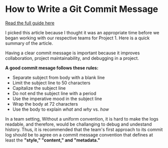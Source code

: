 # How to Write a Git Commit Message

[Read the full guide here](https://cbea.ms/git-commit/#why-not-how)

I picked this article because I thought it was an appropriate time
before we began working with our respective teams for Project 1.
Here is a quick summary of the article.

Having a clear commit message is important because it improves
collaboration, project maintainability, and debugging in a project.

**A good commit mesage follows these rules:**

- Separate subject from body with a blank line
- Limit the subject line to 50 characters
- Capitalize the subject line
- Do not end the subject line with a period
- Use the imperative mood in the subject line
- Wrap the body at 72 characters
- Use the body to explain <em>what</em> and <em>why</em> vs. <em>how</em>

In a team setting, Without a uniform convention, it is hard to make
the logs readable, and therefore, would be challanging to debug and
undestand history. Thus, it is recommended that the team's first
approach to its commit log should be to agree on a commit message
convention that defines at least the **"style," "content," and "metadata."**
